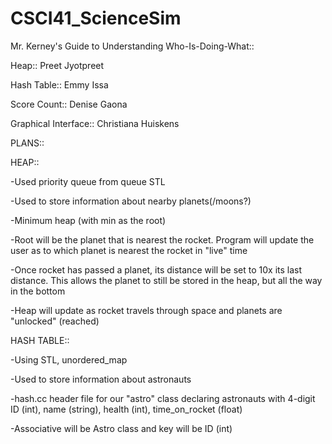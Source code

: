 # CSCI41_ScienceSim


Mr. Kerney's Guide to Understanding Who-Is-Doing-What::

Heap:: Preet Jyotpreet

Hash Table:: Emmy Issa

Score Count:: Denise Gaona

Graphical Interface:: Christiana Huiskens


PLANS::


HEAP:: 

-Used priority queue from queue STL

-Used to store information about nearby planets(/moons?)

-Minimum heap (with min as the root)

-Root will be the planet that is nearest the rocket. Program will update the user as to which planet is nearest the rocket in "live" time

-Once rocket has passed a planet, its distance will be set to 10x its last distance. This allows the planet to still be stored in the heap, but all the way in the bottom

-Heap will update as rocket travels through space and planets are "unlocked" (reached)


HASH TABLE::

-Using STL, unordered_map

-Used to store information about astronauts

-hash.cc header file for our "astro" class declaring astronauts with 4-digit ID (int), name (string), health (int), time_on_rocket (float)

-Associative will be Astro class and key will be ID (int)
